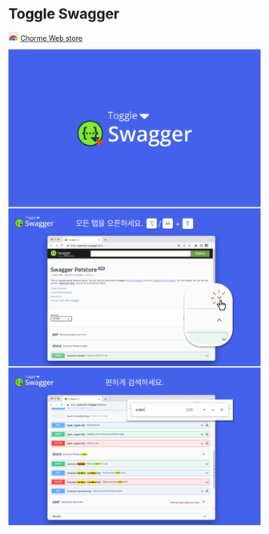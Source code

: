 # Toggle Swagger

<img src='images/chrome.png' width='20px'/> [Chorme Web store](https://chrome.google.com/webstore/detail/toggle-swagger/ionpiopffabajdmeecndblflpkhnoakn?hl=ko&authuser=0)

<img src='images/cover-1.png'/>
<img src='images/cover-2.png'/>
<img src='images/cover-3.png'/>